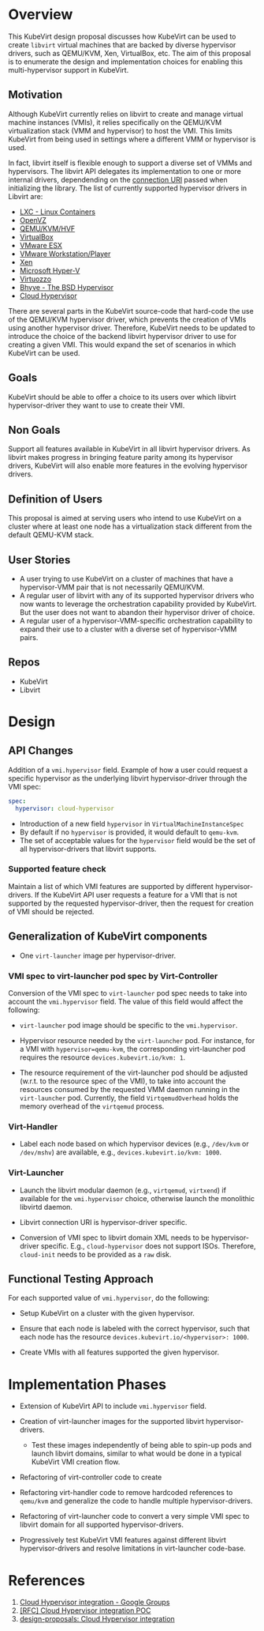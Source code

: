 # Overview

This KubeVirt design proposal discusses how KubeVirt can be used to create `libvirt` virtual machines that are backed by diverse hypervisor drivers, such as QEMU/KVM, Xen, VirtualBox, etc. The aim of this proposal is to enumerate the design and implementation choices for enabling this multi-hypervisor support in KubeVirt. 

## Motivation

Although KubeVirt currently relies on libvirt to create and manage virtual machine instances (VMIs), it relies specifically on the QEMU/KVM virtualization stack (VMM and hypervisor) to host the VMI. This limits KubeVirt from being used in settings where a different VMM or hypervisor is used. 

In fact, libvirt itself is flexible enough to support a diverse set of VMMs and hypervisors. The libvirt API delegates its implementation to one or more internal drivers, dependending on the [connection URI](https://libvirt.org/uri.html) passed when initializing the library. The list of currently supported hypervisor drivers in Libvirt are:
- [LXC - Linux Containers](https://libvirt.org/drvlxc.html)
- [OpenVZ](https://libvirt.org/drvopenvz.html)
- [QEMU/KVM/HVF](https://libvirt.org/drvqemu.html)
- [VirtualBox](https://libvirt.org/drvvbox.html)
- [VMware ESX](https://libvirt.org/drvesx.html)
- [VMware Workstation/Player](https://libvirt.org/drvvmware.html)
- [Xen](https://libvirt.org/drvxen.html)
- [Microsoft Hyper-V](https://libvirt.org/drvhyperv.html)
- [Virtuozzo](https://libvirt.org/drvvirtuozzo.html)
- [Bhyve - The BSD Hypervisor](https://libvirt.org/drvbhyve.html)
- [Cloud Hypervisor](https://libvirt.org/drvch.html)

There are several parts in the KubeVirt source-code that hard-code the use of the QEMU/KVM hypervisor driver, which prevents the creation of VMIs using another hypervisor driver. Therefore, KubeVirt needs to be updated to introduce the choice of the backend libvirt hypervisor driver to use for creating a given VMI. This would expand the set of scenarios in which KubeVirt can be used.

## Goals

KubeVirt should be able to offer a choice to its users over which libvirt hypervisor-driver they want to use to create their VMI.

## Non Goals

Support all features available in KubeVirt in all libvirt hypervisor drivers. As libvirt makes progress in bringing feature parity among its hypervisor drivers, KubeVirt will also enable more features in the evolving hypervisor drivers.

## Definition of Users

This proposal is aimed at serving users who intend to use KubeVirt on a cluster where at least one node has a virtualization stack different from the default QEMU-KVM stack.

## User Stories

- A user trying to use KubeVirt on a cluster of machines that have a hypervisor-VMM pair that is not necessarily QEMU/KVM.
- A regular user of libvirt with any of its supported hypervisor drivers who now wants to leverage the orchestration capability provided by KubeVirt. But the user does not want to abandon their hypervisor driver of choice.
- A regular user of a hypervisor-VMM-specific orchestration capability to expand their use to a cluster with a diverse set of hypervisor-VMM pairs.

## Repos

- KubeVirt
- Libvirt

# Design

## API Changes

Addition of a `vmi.hypervisor` field. Example of how a user could request a specific hypervisor as the underlying libvirt hypervisor-driver through the VMI spec:

```yaml
spec:
  hypervisor: cloud-hypervisor
```

- Introduction of a new field `hypervisor` in `VirtualMachineInstanceSpec`
- By default if no `hypervisor` is provided, it would default to `qemu-kvm`.
- The set of acceptable values for the `hypervisor` field would be the set of all hypervisor-drivers that libvirt supports.

### Supported feature check

Maintain a list of which VMI features are supported by different hypervisor-drivers. If the KubeVirt API user requests a feature for a VMI that is not supported by the requested hypervisor-driver, then the request for creation of VMI should be rejected.


## Generalization of KubeVirt components

- One `virt-launcher` image per hypervisor-driver.

### VMI spec to virt-launcher pod spec by Virt-Controller

Conversion of the VMI spec to `virt-launcher` pod spec needs to take into account the `vmi.hypervisor` field. The value of this field would affect the following:

- `virt-launcher` pod image should be specific to the `vmi.hypervisor`.

- Hypervisor resource needed by the `virt-launcher` pod. For instance, for a VMI with `hypervisor=qemu-kvm`, the corresponding virt-launcher pod requires the resource `devices.kubevirt.io/kvm: 1`.

- The resource requirement of the virt-launcher pod should be adjusted (w.r.t. to the resource spec of the VMI), to take into account the resources consumed by the requested VMM daemon running in the `virt-launcher` pod. Currently, the field `VirtqemudOverhead` holds the memory overhead of the `virtqemud` process.

### Virt-Handler

- Label each node based on which hypervisor devices (e.g., `/dev/kvm` or `/dev/mshv`) are available, e.g., `devices.kubevirt.io/kvm: 1000`.

### Virt-Launcher

- Launch the libvirt modular daemon (e.g., `virtqemud`, `virtxend`) if available for the `vmi.hypervisor` choice, otherwise launch the monolithic libvirtd daemon.

- Libvirt connection URI is hypervisor-driver specific.

- Conversion of VMI spec to libvirt domain XML needs to be hypervisor-driver specific. E.g., `cloud-hypervisor` does not support ISOs. Therefore, `cloud-init` needs to be provided as a `raw` disk.


## Functional Testing Approach

For each supported value of `vmi.hypervisor`, do the following:

- Setup KubeVirt on a cluster with the given hypervisor.

- Ensure that each node is labeled with the correct hypervisor, such that each node has the resource `devices.kubevirt.io/<hypervisor>: 1000`.

- Create VMIs with all features supported the given hypervisor.


# Implementation Phases

- Extension of KubeVirt API to include `vmi.hypervisor` field.

- Creation of virt-launcher images for the supported libvirt hypervisor-drivers.
    - Test these images independently of being able to spin-up pods and launch libvirt domains, similar to what would be done in a typical KubeVirt VMI creation flow.

- Refactoring of virt-controller code to create 

- Refactoring virt-handler code to remove hardcoded references to `qemu/kvm` and generalize the code to handle multiple hypervisor-drivers. 

- Refactoring of virt-launcher code to convert a very simple VMI spec to libvirt domain for all supported hypervisor-drivers.

- Progressively test KubeVirt VMI features against different libvirt hypervisor-drivers and resolve limitations in virt-launcher code-base.


# References

1. [Cloud Hypervisor integration - Google Groups](https://groups.google.com/g/kubevirt-dev/c/Pt9CDYJOR2A)
2. [[RFC] Cloud Hypervisor integration POC](https://github.com/kubevirt/kubevirt/pull/8056)
3. [design-proposals: Cloud Hypervisor integration](https://github.com/kubevirt/community/pull/184)